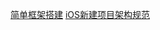 
[简单框架搭建](http://www.jianshu.com/p/0c6f3f4b3b34)
[iOS新建项目架构规范](http://www.cocoachina.com/ios/20151207/14586.html)

